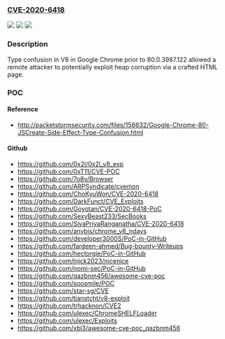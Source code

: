 ### [CVE-2020-6418](https://cve.mitre.org/cgi-bin/cvename.cgi?name=CVE-2020-6418)
![](https://img.shields.io/static/v1?label=Product&message=Chrome&color=blue)
![](https://img.shields.io/static/v1?label=Version&message=%3C%2080.0.3987.122%20&color=brighgreen)
![](https://img.shields.io/static/v1?label=Vulnerability&message=Type%20confusion&color=brighgreen)

### Description

Type confusion in V8 in Google Chrome prior to 80.0.3987.122 allowed a remote attacker to potentially exploit heap corruption via a crafted HTML page.

### POC

#### Reference
- http://packetstormsecurity.com/files/156632/Google-Chrome-80-JSCreate-Side-Effect-Type-Confusion.html

#### Github
- https://github.com/0x2l/0x2l_v8_exp
- https://github.com/0xT11/CVE-POC
- https://github.com/7o8v/Browser
- https://github.com/ARPSyndicate/cvemon
- https://github.com/ChoKyuWon/CVE-2020-6418
- https://github.com/DarkFunct/CVE_Exploits
- https://github.com/Goyotan/CVE-2020-6418-PoC
- https://github.com/SexyBeast233/SecBooks
- https://github.com/SivaPriyaRanganatha/CVE-2020-6418
- https://github.com/anvbis/chrome_v8_ndays
- https://github.com/developer3000S/PoC-in-GitHub
- https://github.com/fardeen-ahmed/Bug-bounty-Writeups
- https://github.com/hectorgie/PoC-in-GitHub
- https://github.com/lnick2023/nicenice
- https://github.com/nomi-sec/PoC-in-GitHub
- https://github.com/qazbnm456/awesome-cve-poc
- https://github.com/soosmile/POC
- https://github.com/star-sg/CVE
- https://github.com/tianstcht/v8-exploit
- https://github.com/trhacknon/CVE2
- https://github.com/ulexec/ChromeSHELFLoader
- https://github.com/ulexec/Exploits
- https://github.com/xbl3/awesome-cve-poc_qazbnm456

